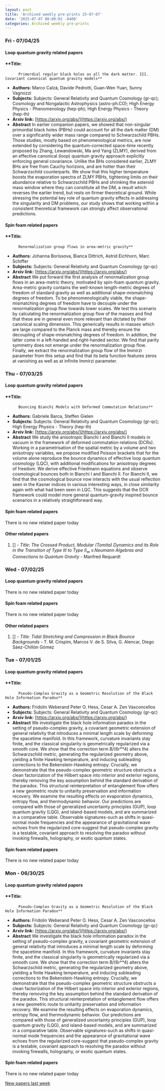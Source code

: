 ```yaml
---
layout: post
title: 'Archived weekly pre-prints 25-07-07'
date: '2025-07-07 08:00:02 -0400'
categories: Archived weekly pre-prints
---
```



### Fri - 07/04/25

#### Loop quantum gravity related papers

#### **Title:
          Primordial regular black holes as all the dark matter. III. Covariant canonical quantum gravity models**
 - **Authors:** Marco Calzà, Davide Pedrotti, Guan-Wen Yuan, Sunny Vagnozzi
 - **Subjects:** Subjects:
General Relativity and Quantum Cosmology (gr-qc); Cosmology and Nongalactic Astrophysics (astro-ph.CO); High Energy Physics - Phenomenology (hep-ph); High Energy Physics - Theory (hep-th)
 - **Arxiv link:** [https://arxiv.org/abs/](https://arxiv.org/abs/)
 - **Abstract**
 In earlier companion papers, we showed that non-singular primordial black holes (PBHs) could account for all the dark matter (DM) over a significantly wider mass range compared to Schwarzschild PBHs. Those studies, mostly based on phenomenological metrics, are now extended by considering the quantum-corrected space-time recently proposed by Zhang, Lewandowski, Ma and Yang (ZLMY), derived from an effective canonical (loop) quantum gravity approach explicitly enforcing general covariance. Unlike the BHs considered earlier, ZLMY BHs are free from Cauchy horizons, and are hotter than their Schwarzschild counterparts. We show that this higher temperature boosts the evaporation spectra of ZLMY PBHs, tightening limits on their abundance relative to Schwarzschild PBHs and shrinking the asteroid mass window where they can constitute all the DM, a result which reverses the earlier trend, but rests on firmer theoretical ground. While stressing the potential key role of quantum gravity effects in addressing the singularity and DM problems, our study shows that working within a consistent theoretical framework can strongly affect observational predictions. 

#### Spin foam related papers

#### **Title:
          Renormalization group flows in area-metric gravity**
 - **Authors:** Johanna Borissova, Bianca Dittrich, Astrid Eichhorn, Marc Schiffer
 - **Subjects:** Subjects:
General Relativity and Quantum Cosmology (gr-qc)
 - **Arxiv link:** [https://arxiv.org/abs/](https://arxiv.org/abs/)
 - **Abstract**
 We put forward the first analysis of renormalization group flows in an area-metric theory, motivated by spin-foam quantum gravity. Area-metric gravity contains the well-known length-metric degrees of freedom of standard gravity as well as additional shape-mismatching degrees of freedom. To be phenomenologically viable, the shape-mismatching degrees of freedom have to decouple under the renormalization group flow towards lower scales. We test this scenario by calculating the renormalization group flow of the masses and find that these are in general even more relevant than dictated by their canonical scaling dimension. This generically results in masses which are large compared to the Planck mass and thereby ensure the decoupling of shape-mismatching degrees of freedom. In addition, the latter come in a left-handed and right-handed sector. We find that parity symmetry does not emerge under the renormalization group flow. Finally, we extract the renormalization group flow of the Immirzi parameter from this setup and find that its beta function features zeros at vanishing as well as at infinite Immirzi parameter. 

### Thu - 07/03/25

#### Loop quantum gravity related papers

#### **Title:
          Bouncing Bianchi Models with Deformed Commutation Relations**
 - **Authors:** Gabriele Barca, Steffen Gielen
 - **Subjects:** Subjects:
General Relativity and Quantum Cosmology (gr-qc); High Energy Physics - Theory (hep-th)
 - **Arxiv link:** [https://arxiv.org/abs/](https://arxiv.org/abs/)
 - **Abstract**
 We study the anisotropic Bianchi I and Bianchi II models in vacuum in the framework of deformed commutation relations (DCRs). Working in a parametrisation of the spatial metric by a volume and two anisotropy variables, we propose modified Poisson brackets that for the volume alone reproduce the bounce dynamics of effective loop quantum cosmology (LQC), with additional modifications for anisotropy degrees of freedom. We derive effective Friedmann equations and observe cosmological bounces both in Bianchi I and Bianchi II. For Bianchi II, we find that the cosmological bounce now interacts with the usual reflection seen in the Kasner indices in various interesting ways, in close similarity again with what had been seen in LQC. This suggests that the DCR framework could model more general quantum-gravity inspired bounce scenarios in a relatively straightforward way. 

#### Spin foam related papers

There is no new related paper today 



#### Other related papers

1. [[]](https://arxiv.org/abs/) - *Title:
          The Crossed Product, Modular (Tomita) Dynamics and its Role in the Transition of Type $III$ to Type $II_{\infty}$ v.Neumann Algebras and Connections to Quantum Gravity* - Manfred Requardt



### Wed - 07/02/25

#### Loop quantum gravity related papers

There is no new related paper today 

#### Spin foam related papers

There is no new related paper today 



#### Other related papers

1. [[]](https://arxiv.org/abs/) - *Title:
          Tidal Stretching and Compression in Black Bounce Backgrounds* - T. M. Crispim, Marcos V. de S. Silva, G. Alencar, Diego Sáez-Chillón Gómez



### Tue - 07/01/25

#### Loop quantum gravity related papers

#### **Title:
          Pseudo-Complex Gravity as a Geometric Resolution of the Black Hole Information Paradox**
 - **Authors:** Fridolin Weberand Peter O. Hess, Cesar A. Zen Vasconcellos
 - **Subjects:** Subjects:
General Relativity and Quantum Cosmology (gr-qc)
 - **Arxiv link:** [https://arxiv.org/abs/](https://arxiv.org/abs/)
 - **Abstract**
 We investigate the black hole information paradox in the setting of pseudo-complex gravity, a covariant geometric extension of general relativity that introduces a minimal length scale by deforming the spacetime manifold. In this framework, curvature invariants stay finite, and the classical singularity is geometrically regularized via a smooth core. We show that the correction term B/(6r**4) alters the Schwarzschild metric, generating the regularized geometry above, yielding a finite Hawking temperature, and inducing subleading corrections to the Bekenstein-Hawking entropy. Crucially, we demonstrate that the pseudo-complex geometric structure obstructs a clean factorization of the Hilbert space into interior and exterior regions, thereby removing the key assumption behind the standard derivation of the paradox. This structural reinterpretation of entanglement flow offers a new geometric route to unitarity preservation and information recovery. We examine the resulting effects on evaporation dynamics, entropy flow, and thermodynamic behavior. Our predictions are compared with those of generalized uncertainty principles (GUP), loop quantum gravity (LQG), and island-based models, and are summarized in a comparative table. Observable signatures-such as shifts in quasi-normal mode frequencies and the appearance of gravitational wave echoes from the regularized core-suggest that pseudo-complex gravity is a testable, covariant approach to resolving the paradox without invoking firewalls, holography, or exotic quantum states. 

#### Spin foam related papers

There is no new related paper today 

### Mon - 06/30/25

#### Loop quantum gravity related papers

#### **Title:
          Pseudo-Complex Gravity as a Geometric Resolution of the Black Hole Information Paradox**
 - **Authors:** Fridolin Weberand Peter O. Hess, Cesar A. Zen Vasconcellos
 - **Subjects:** Subjects:
General Relativity and Quantum Cosmology (gr-qc)
 - **Arxiv link:** [https://arxiv.org/abs/](https://arxiv.org/abs/)
 - **Abstract**
 We investigate the black hole information paradox in the setting of pseudo-complex gravity, a covariant geometric extension of general relativity that introduces a minimal length scale by deforming the spacetime manifold. In this framework, curvature invariants stay finite, and the classical singularity is geometrically regularized via a smooth core. We show that the correction term B/(6r**4) alters the Schwarzschild metric, generating the regularized geometry above, yielding a finite Hawking temperature, and inducing subleading corrections to the Bekenstein-Hawking entropy. Crucially, we demonstrate that the pseudo-complex geometric structure obstructs a clean factorization of the Hilbert space into interior and exterior regions, thereby removing the key assumption behind the standard derivation of the paradox. This structural reinterpretation of entanglement flow offers a new geometric route to unitarity preservation and information recovery. We examine the resulting effects on evaporation dynamics, entropy flow, and thermodynamic behavior. Our predictions are compared with those of generalized uncertainty principles (GUP), loop quantum gravity (LQG), and island-based models, and are summarized in a comparative table. Observable signatures-such as shifts in quasi-normal mode frequencies and the appearance of gravitational wave echoes from the regularized core-suggest that pseudo-complex gravity is a testable, covariant approach to resolving the paradox without invoking firewalls, holography, or exotic quantum states. 

#### Spin foam related papers

There is no new related paper today 




[New papers last week]({{site.url}}/archived/weekly/pre-prints/2025/06/30/archived_weekly_papers.html)